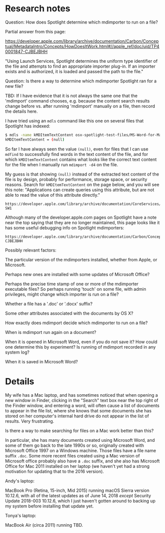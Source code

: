 # Research notes

Question: How does Spotlight determine which mdimporter to run on a
file?

Partial answer from this page:

https://developer.apple.com/library/archive/documentation/Carbon/Conceptual/MetadataIntro/Concepts/HowDoesItWork.html#//apple_ref/doc/uid/TP40001847-CJBEJBHH

"Using Launch Services, Spotlight determines the uniform type identifier of the file and attempts to find an appropriate importer plug-in. If an importer exists and is authorized, it is loaded and passed the path to the file."


Question: Is there a way to determine which mdimporter Spotlight ran
for a new file?

TBD: If I have evidence that it is not always the same one that the
'mdimport' command chooses, e.g. because the content search results
change before vs. after running 'mdimport' manually on a file, then
record the details here.


I have tried using an `mdls` command like this one on several files
that Spotlight has indexed:

```bash
$ mdls -name kMDItemTextContent osx-spotlight-test-files/MS-Word-for-Mac-version-16.9-Word-2003-XML-Document-xml.xml 
kMDItemTextContent = (null)
```

So far I have always seen the value `(null)`, even for files that I
can use `mdfind` to successfully find words in the text content of the
file, and for which `kMDItemTextContent` contains what looks like the
correct text content for the file when I manually run `mdimport -d4`
on the file.

My guess is that showing `(null)` instead of the extracted text
content of the file is by design, probably for performance, storage
space, or security reasons.  Search for `kMDItemTextContent` on the
page below, and you will see this note: "Applications can create
queries using this attribute, but are not able to read the value of
this attribute directly."

    https://developer.apple.com/library/archive/documentation/CoreServices/Reference/MetadataAttributesRef/Reference/CommonAttrs.html#//apple_ref/doc/uid/TP40001694-SW1


Although many of the developer.apple.com pages on Spotlight have a
note near the top saying that they are no longer maintained, this page
looks like it has some useful debugging info on Spotlight mdimporters:

    https://developer.apple.com/library/archive/documentation/Carbon/Conceptual/MDImporters/Concepts/Troubleshooting.html#//apple_ref/doc/uid/TP40001690-CJBEJBHH


Possibly relevant factors:

The particular version of the mdimporters installed, whether from
Apple, or Microsoft.

Perhaps new ones are installed with some updates of Microsoft Office?

Perhaps the precise time stamp of one or more of the mdimporter
executable files?  So perhaps running 'touch' on some file, with admin
privileges, might change which importer is run on a file?

Whether a file has a '.doc' or '.docx' suffix?

Some other attributes associated with the documents by OS X?

How exactly does mdimport decide which mdimporter to run on a file?

When is mdimport run again on a document?

When it is opened in Microsoft Word, even if you do not save it?  How
could one determine this by experiment?  Is running of mdimport
recorded in any system log?

When it is saved in Microsoft Word?


# Details

My wife has a Mac laptop, and has sometimes noticed that when opening
a new window in Finder, clicking in the "Search" text box near the top
right of the Finder window, and entering a word, will often cause a
list of documents to appear in the file list, where she knows that
some documents she has stored on her computer's internal hard drive do
not appear in the list of results.  Very frustrating.

Is there a way to make searching for files on a Mac work better than
this?

In particular, she has many documents created using Microsoft Word,
and some of them go back to the late 1990s or so, originally created
with Microsoft Office 1997 on a Windows machine.  Those files have a
file name suffix `.doc`.  Some more recent files created using a Mac
version of Microsoft office probably also have a `.doc` suffix, and
she also has Microsoft Office for Mac 2011 installed on her laptop (we
haven't yet had a strong motivation for updating that to the 2016
version).

Andy's laptop:

MacBook Pro (Retina, 15-inch, Mid 2015) running macOS Sierra version
10.12.6, with all of the latest updates as of June 14, 2018 _except_
Security Update 2018-003 10.12.6, which I just haven't gotten around
to backing up my system before installing that update yet.

Tonya's laptop:

MacBook Air (circa 2011) running TBD.
